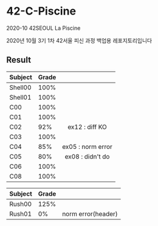 # 42-C-Piscine

2020-10 42SEOUL La Piscine

2020년 10월 3기 1차 42서울 피신 과정 백업용 레포지토리입니다

## Result

| Subject | Grade |  | 
| ---------- | :--------- | :----------:
| Shell00 | 100% |  |
| Shell01 | 100% |  |
| C00 | 100% |  |
| C01 | 100% |  |
| C02 | 92% | ex12 : diff KO |
| C03 | 100% |  |
| C04 | 85% | ex05 : norm error |
| C05 | 80% | ex08 : didn't do |
| C06 | 100% |  |
| C08 | 100% |  |


| Subject | Grade |  | 
| ---------- | :--------- | :----------:
| Rush00 | 125% |  |
| Rush01 | 0% | norm error(header) |
